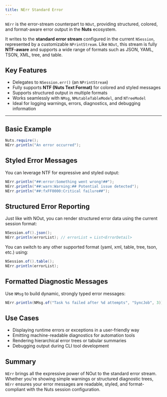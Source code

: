 ```yaml
---
title: NErr Standard Error
---
```



`NErr` is the error-stream counterpart to `NOut`, providing structured, colored, and format-aware error output in the **Nuts** ecosystem.

It writes to the **standard error stream** configured in the current `NSession`, represented by a customizable `NPrintStream`. Like `NOut`, this stream is fully **NTF-aware** and supports a wide range of formats such as JSON, YAML, TSON, XML, tree, and table.


## Key Features

- Delegates to `NSession.err()` (an `NPrintStream`)
- Fully supports **NTF (Nuts Text Format)** for colored and styled messages
- Supports structured output in multiple formats
- Works seamlessly with `NMsg`, `NMutableTableModel`, and `NTreeModel`
- Ideal for logging warnings, errors, diagnostics, and debugging information

---

## Basic Example

```java
Nuts.require();
NErr.println("An error occurred");
```

## Styled Error Messages

You can leverage NTF for expressive and styled output:


```java
NErr.println("##:error:Something went wrong!##");
NErr.println("##:warn:Warning:## Potential issue detected");
NErr.println("##:fxFF0000:Critical failure##");
```

## Structured Error Reporting

Just like with NOut, you can render structured error data using the current session format:

```java
NSession.of().json();
NErr.println(errorList); // errorList = List<ErrorDetail>
```

You can switch to any other supported format (yaml, xml, table, tree, tson, etc.) using:

```java
NSession.of().table();
NErr.println(errorList);
```

## Formatted Diagnostic Messages

Use `NMsg` to build dynamic, strongly typed error messages:

```java
NErr.println(NMsg.of("Task %s failed after %d attempts", "SyncJob", 3));
```

## Use Cases

- Displaying runtime errors or exceptions in a user-friendly way
- Emitting machine-readable diagnostics for automation tools
- Rendering hierarchical error trees or tabular summaries
- Debugging output during CLI tool development

## Summary

`NErr` brings all the expressive power of NOut to the standard error stream. Whether you're showing simple warnings or structured diagnostic trees, `NErr` ensures your error messages are readable, styled, and format-compliant with the Nuts session configuration.


